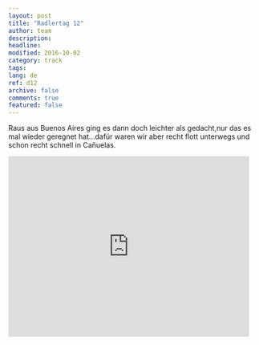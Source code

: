 ```yaml
---
layout: post
title: "Radlertag 12"
author: team
description: 
headline: 
modified: 2016-10-02
category: track
tags: 
lang: de
ref: d12
archive: false
comments: true
featured: false
---
```


Raus aus Buenos Aires ging es dann doch leichter als gedacht,nur das es mal wieder geregnet hat...dafür waren wir aber recht flott unterwegs und schon recht schnell in Cañuelas.

<iframe width="480" height="360" src="http://track-kit.net/maps_s3/?v=embed&track=230346.gpx" frameborder="0" allowfullscreen></iframe>




